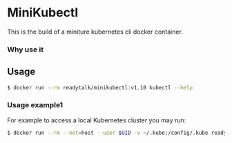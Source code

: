 # MiniKubectl

This is the build of a miniture kubernetes cli docker container.

### Why use it


## Usage

```bash
$ docker run --rm readytalk/minikubectl:v1.10 kubectl --help
```

### Usage example1

For example to access a local Kubernetes cluster you may run:

```bash
$ docker run --rm --net=host --user $UID -v ~/.kube:/config/.kube readytalk/minikubectl:v1.10 kubectl cluster-info
```

